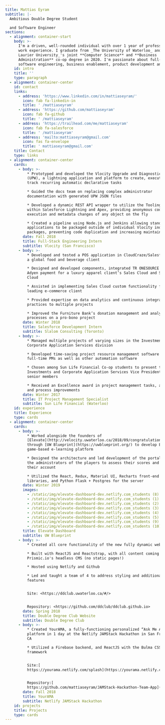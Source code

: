 ```yaml
---
title: Mattias Eyram
subtitle: |-
  Ambitious Double Degree Student

  and Software Engineer
sections:
  - alignment: container-start
    body: >-
      I'm a driven, well-rounded individual with over 1 year of professional
      work experience. I graduate from _The University of Waterloo_ and _Wilfrid
      Laurier University_'s joint **Computer Science** and **Business
      Administration** co-op degree in 2020. I'm passionate about full-stack
      software engineering, business enablement, product development and design.
    id: intro
    title: ''
    type: paragraph
  - alignment: container-center
    id: contact
    links:
      - address: 'https://www.linkedin.com/in/mattiaseyram/'
        icon: fab fa-linkedin-in
        title: ' /mattiaseyram'
      - address: 'https://github.com/mattiaseyram'
        icon: fab fa-github
        title: ' /mattiaseyram'
      - address: 'https://trailhead.com/me/mattiaseyram'
        icon: fab fa-salesforce
        title: ' /mattiaseyram'
      - address: 'mailto:mattiaseyram@gmail.com'
        icon: fas fa-envelope
        title: ' mattiaseyram@gmail.com'
    title: Contact
    type: links
  - alignment: container-center
    cards:
      - body: >-
          * Prototyped and developed the Vlocity Upgrade and Diagnostic Wizard
          (UPW), a lightning application and platform to create, execute, and
          track recurring automatic declarative tasks

          * Guided the docs team on replacing complex administrator
          documentation with generated UPW JSON files

          * Developed a dynamic REST API wrapper to utilize the Tooling API
          within Salesforce Lightning and Apex, providing anonymous code
          execution and metadata changes of any object on the fly

          * Created a pipeline using Node.js and Jenkins allowing stand-alone
          applications to be packaged outside of individual Vlocity industry
          packages, preventing code duplication and increasing maintainability
        date: Fall 2018
        title: Full-Stack Engineering Intern
        subtitle: Vlocity (San Francisco)
      - body: >-
          * Developed and tested a POS application in CloudCraze/Salesforce for
          a global food and beverage client 

          * Designed and developed components, integrated TR ONESOURCE tax and
          Adyen payment for a luxury apparel client’s Sales Cloud and Service
          Cloud 

          * Assisted in implementing Sales Cloud custom functionality for a
          leading e-commerce client

          * Provided expertise on data analytics and continuous integration best
          practices to multiple projects

          * Improved the Furniture Bank’s donation management and analytics
          processes on a pro-bono project
        date: Winter 2018
        title: Salesforce Development Intern
        subtitle: Slalom Consulting (Toronto)
      - body: >-
          * Managed multiple projects of varying sizes in the Investments and
          Corporate Application Services division

          * Developed time-saving project resource management software used by
          full-time PMs as well as other automation software

          * Chosen among Sun Life Financial Co-op students to present to
          Investments and Corporate Application Services Vice President and
          senior members

          * Received an Excellence award in project management tasks, automation
          and process improvements
        date: Winter 2017
        title: IT Project Management Specialist
        subtitle: Sun Life Financial (Waterloo)
    id: experience
    title: Experience
    type: cards
  - alignment: container-center
    cards:
      - body: >-
          * Worked alongside the founders of
          [Elevate](http://velocity.uwaterloo.ca/2018/09/congratulations-to-elevate-for-taking-home-the-5k-accessibility-directorate-of-ontario-prize/)
          through [UW Blueprint](https://uwblueprint.org/) to develop Elevate’s
          game-based e-learning platform

          * Designed the architecture and led development of the portal used by
          the administrators of the players to assess their scores and manage
          their account 

          * Utilized the React, Redux, Material UI, Recharts front-end
          libraries, and Python Flask + Postgres for the server
        date: Winter 2019
        images:
          - /static/img/elevate-dashboard-dev.netlify.com_students (8).png
          - /static/img/elevate-dashboard-dev.netlify.com_students (1).png
          - /static/img/elevate-dashboard-dev.netlify.com_students (2).png
          - /static/img/elevate-dashboard-dev.netlify.com_students (3).png
          - /static/img/elevate-dashboard-dev.netlify.com_students (4).png
          - /static/img/elevate-dashboard-dev.netlify.com_students (5).png
          - /static/img/elevate-dashboard-dev.netlify.com_students (9).png
          - /static/img/elevate-dashboard-dev.netlify.com_students (10).png
        title: Elevate Dashboard
        subtitle: UW Blueprint
      - body: >-
          * Created all core functionality of the new fully dynamic website

          * Built with ReactJS and Reactstrap, with all content coming from
          Prismic.io's headless CMS (no static pages!)

          * Hosted using Netlify and Github

          * Led and taught a team of 4 to address styling and additional
          features


          Site: <https://ddclub.uwaterloo.ca/#/>


          Repository: <https://github.com/ddclub/ddclub.github.io>
        date: Spring 2018
        title: Double Degree Club Website
        subtitle: Double Degree Club
      - body: >-
          * Created YourAMA, a fully-functioning personalized “Ask Me Anything”
          platform in 1 day at the Netlify JAMStack Hackathon in San Francisco,
          CA

          * Utilized a Firebase backend, and ReactJS with the Bulma CSS
          framework


          Site:[
          https://yourama.netlify.com/splash](https://yourama.netlify.com/splash)


          Repository:[
          https://github.com/mattiaseyram/JAMStack-Hackathon-Team-App](https://github.com/mattiaseyram/JAMStack-Hackathon-Team-App)
        date: Fall 2018
        title: YourAMA
        subtitle: Netlify JAMStack Hackathon
    id: projects
    title: Projects
    type: cards
---
```


